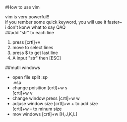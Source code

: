 #How to use vim

vim is very powerful!!<br>
if you rember some quick keyword, you will use it faster~<br>
i don't konw what to say QAQ<br>
##add "str" to each line
1. press [crtl]+v<br>
2. move to select lines<br>
3. press $ to get last line<br>
4. A input "str" then [ESC]<br>


##mutli windows
- open file split
:sp <filename><br>
:vsp <filename><br>
- change poisition
[crtl]+w s<br>
[crtl]+w v<br>
- change window
press [crtl]+w w<br>
- adjuse window size
[crtl]+w + to add size<br>
[crtl]+w - to minum size<br>
- mov windows
[crtl]+w [H,J,K,L]<br>




